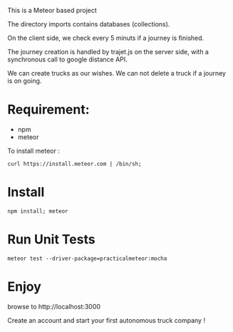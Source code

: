 This is a Meteor based project 

The directory imports contains databases (collections).

On the client side, we check every 5 minuts if a journey is finished.

The journey creation is handled by trajet.js on the server side, with 
a synchronous call to google distance API.

We can create trucks as our wishes.
We can not delete a truck if a journey is on going.

# Requirement:
- npm
- meteor

To install meteor :
```
curl https://install.meteor.com | /bin/sh;
```

# Install
```
npm install; meteor
```

# Run Unit Tests
```
meteor test --driver-package=practicalmeteor:mocha
```

# Enjoy
browse to http://localhost:3000

Create an account and start your first autonomous truck company !

